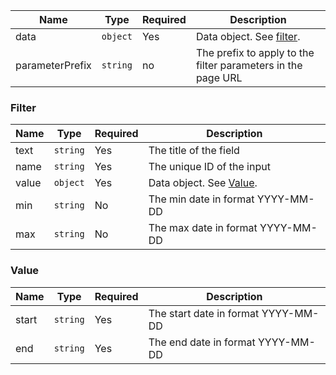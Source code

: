 | Name            | Type   | Required | Description                                                  |
| --------------- | ------ | -------- | ------------------------------------------------------------ |
| data            | `object` | Yes      | Data object. See [filter](#Filter).                          |
| parameterPrefix | `string` | no       | The prefix to apply to the filter parameters in the page URL |

### Filter

| Name  | Type   | Required | Description                       |
| ----- | ------ | -------- | --------------------------------- |
| text  | `string` | Yes      | The title of the field            |
| name  | `string` | Yes      | The unique ID of the input        |
| value | `object` | Yes      | Data object. See [Value](#Value). |
| min   | `string` | No       | The min date in format YYYY-MM-DD |
| max   | `string` | No       | The max date in format YYYY-MM-DD |

### Value

| Name  | Type   | Required | Description                         |
| ----- | ------ | -------- | ----------------------------------- |
| start | `string` | Yes      | The start date in format YYYY-MM-DD |
| end   | `string` | Yes      | The end date in format YYYY-MM-DD   |
